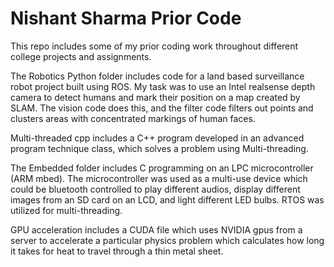 # Nishant Sharma Prior Code

This repo includes some of my prior coding work throughout different college projects and assignments. 

The Robotics Python folder includes code for a land based surveillance robot project built using ROS. My task was to use an Intel realsense depth camera to detect humans and mark their position on a map created by SLAM. The vision code does this, and the filter code filters out points and clusters areas with concentrated markings of human faces. 

Multi-threaded cpp includes a C++ program developed in an advanced program technique class, which solves a problem using Multi-threading. 

The Embedded folder includes C programming on an LPC microcontroller (ARM mbed). The microcontroller was used as a multi-use device which could be bluetooth controlled to play different audios, display different images from an SD card on an LCD, and light different LED bulbs. RTOS was utilized for multi-threading. 

GPU acceleration includes a CUDA file which uses NVIDIA gpus from a server to accelerate a particular physics problem which calculates how long it takes for heat to travel through a thin metal sheet. 

